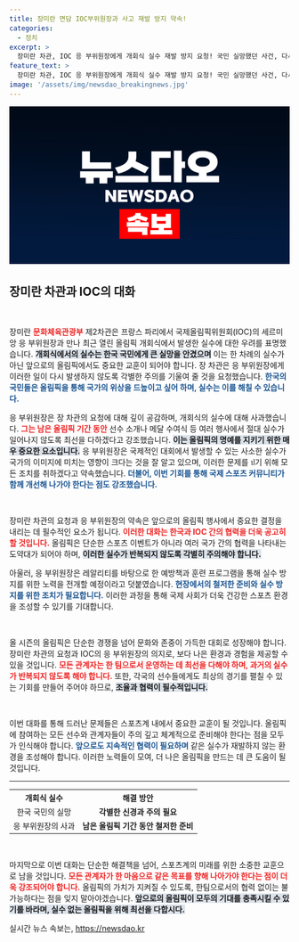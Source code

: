 ```yaml
---
title: 장미란 면담 IOC부위원장과 사고 재발 방지 약속!
categories:
  - 정치
excerpt: >
  장미란 차관, IOC 응 부위원장에게 개회식 실수 재발 방지 요청! 국민 실망했던 사건, 다시는 겪지 않길 강조. 응 부위원장, 강력한 재발 방지 의지 밝혀. 올림픽 기간 차질 없는 진행 기대!
feature_text: >
  장미란 차관, IOC 응 부위원장에게 개회식 실수 재발 방지 요청! 국민 실망했던 사건, 다시는 겪지 않길 강조. 응 부위원장, 강력한 재발 방지 의지 밝혀. 올림픽 기간 차질 없는 진행 기대!
image: '/assets/img/newsdao_breakingnews.jpg'
---
```


<p><img src="/assets/img/newsdao_breakingnews.jpg" alt="pcversion 속보" /></p>

<h2 data-ke-size="size26">장미란 차관과 IOC의 대화</h2>

<p data-ke-size="size16">&nbsp;</p>

<p>장미란 <b><span style="color: #ee2323;">문화체육관광부</span></b> 제2차관은 프랑스 파리에서 국제올림픽위원회(IOC)의 세르미앙 응 부위원장과 만나 최근 열린 올림픽 개회식에서 발생한 실수에 대한 우려를 표명했습니다. <b><span style="background-color: #21538527;">개회식에서의 실수는 한국 국민에게 큰 실망을 안겼으며</span></b> 이는 한 차례의 실수가 아닌 앞으로의 올림픽에서도 중요한 교훈이 되어야 합니다. 장 차관은 응 부위원장에게 이러한 일이 다시 발생하지 않도록 각별한 주의를 기울여 줄 것을 요청했습니다. <b><span style="color: #1a5490;">한국의 국민들은 올림픽을 통해 국가의 위상을 드높이고 싶어 하며, 실수는 이를 해칠 수 있습니다.</span></b></p>

<p>응 부위원장은 장 차관의 요청에 대해 깊이 공감하며, 개회식의 실수에 대해 사과했습니다. <b><span style="color: #ee2323;">그는 남은 올림픽 기간 동안</span></b> 선수 소개나 메달 수여식 등 여러 행사에서 절대 실수가 일어나지 않도록 최선을 다하겠다고 강조했습니다. <b><span style="background-color: #21538527;">이는 올림픽의 명예를 지키기 위한 매우 중요한 요소입니다.</span></b> 응 부위원장은 국제적인 대회에서 발생할 수 있는 사소한 실수가 국가의 이미지에 미치는 영향이 크다는 것을 잘 알고 있으며, 이러한 문제를 ป기 위해 모든 조치를 취하겠다고 약속했습니다. <b><span style="color: #1a5490;">더불어, 이번 기회를 통해 국제 스포츠 커뮤니티가 함께 개선해 나가야 한다는 점도 강조했습니다.</span></b></p>

<p data-ke-size="size16">&nbsp;</p>

<p>장미란 차관의 요청과 응 부위원장의 약속은 앞으로의 올림픽 행사에서 중요한 결정을 내리는 데 필수적인 요소가 됩니다. <b><span style="color: #ee2323;">이러한 대화는 한국과 IOC 간의 협력을 더욱 공고히 할 것입니다.</span></b> 올림픽은 단순한 스포츠 이벤트가 아니라 여러 국가 간의 협력을 나타내는 도약대가 되어야 하며, <b><span style="background-color: #21538527;">이러한 실수가 반복되지 않도록 각별히 주의해야 합니다.</span></b> </p>

<p>아울러, 응 부위원장은 레알리티를 바탕으로 한 예방책과 훈련 프로그램을 통해 실수 방지를 위한 노력을 전개할 예정이라고 덧붙였습니다. <b><span style="color: #1a5490;">현장에서의 철저한 준비와 실수 방지를 위한 조치가 필요합니다.</span></b> 이러한 과정을 통해 국제 사회가 더욱 건강한 스포츠 환경을 조성할 수 있기를 기대합니다. </p>

<p data-ke-size="size16">&nbsp;</p>

<p>올 시즌의 올림픽은 단순한 경쟁을 넘어 문화와 존중이 가득한 대회로 성장해야 합니다. 장미란 차관의 요청과 IOC의 응 부위원장의 의지로, 보다 나은 환경과 경험을 제공할 수 있을 것입니다. <b><span style="color: #ee2323;">모든 관계자는 한 팀으로서 운영하는 데 최선을 다해야 하며, 과거의 실수가 반복되지 않도록 해야 합니다.</span></b> 또한, 각국의 선수들에게도 최상의 경기를 펼칠 수 있는 기회를 만들어 주어야 하므로, <b><span style="background-color: #21538527;">조율과 협력이 필수적입니다.</span></b></p>

<p data-ke-size="size16">&nbsp;</p> 

<p>이번 대화를 통해 드러난 문제들은 스포츠계 내에서 중요한 교훈이 될 것입니다. 올림픽에 참여하는 모든 선수와 관계자들이 주의 깊고 체계적으로 준비해야 한다는 점을 모두가 인식해야 합니다. <b><span style="color: #1a5490;">앞으로도 지속적인 협력이 필요하며</span></b> 같은 실수가 재발하지 않는 환경을 조성해야 합니다. 이러한 노력들이 모여, 더 나은 올림픽을 만드는 데 큰 도움이 될 것입니다. </p>

<hr>

<table style="width:100%;">
  <tr>
    <th style="text-align: center;">개회식 실수</th>
    <th style="text-align: center;">해결 방안</th>
  </tr>
  <tr>
    <td style="text-align: center;">한국 국민의 실망</td>
    <td style="text-align: center;"><b>각별한 신경과 주의 필요</b></td>
  </tr>
  <tr>
    <td style="text-align: center;">응 부위원장의 사과</td>
    <td style="text-align: center;"><b>남은 올림픽 기간 동안 철저한 준비</b></td>
  </tr>
</table>

<p data-ke-size="size16">&nbsp;</p> 

<p>마지막으로 이번 대화는 단순한 해결책을 넘어, 스포츠계의 미래를 위한 소중한 교훈으로 남을 것입니다. <b><span style="color: #ee2323;">모든 관계자가 한 마음으로 같은 목표를 향해 나아가야 한다는 점이 더욱 강조되어야 합니다.</span></b> 올림픽의 가치가 지켜질 수 있도록, 한팀으로서의 협력 없이는 불가능하다는 점을 잊지 말아야겠습니다. <b><span style="background-color: #21538527;">앞으로의 올림픽이 모두의 기대를 충족시킬 수 있기를 바라며, 실수 없는 올림픽을 위해 최선을 다합시다.</span></b></p>
실시간 뉴스 속보는, <a href="https://newsdao.kr" rel="dofollow">https://newsdao.kr</a>


